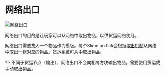 # 网络出口

![网络出口](https://cdn.jsdelivr.net/gh/GuizhanCraft/Networks-Wiki/images/network-exporter.png ':size=25%')

网络出口的目的是让玩家可以从网络中取出物品，以供货运网络使用。

网络出口需要放入一个物品作为模版。每个Slimefun tick会根据[取出机制](/Network-Mechanism)从网络中取出一组对应的物品。货运系统可从中取出物品。

?> 不同于货运节点（输出），网络出口不会向相邻方块输出物品。需要使用货运或手动取出物品。
